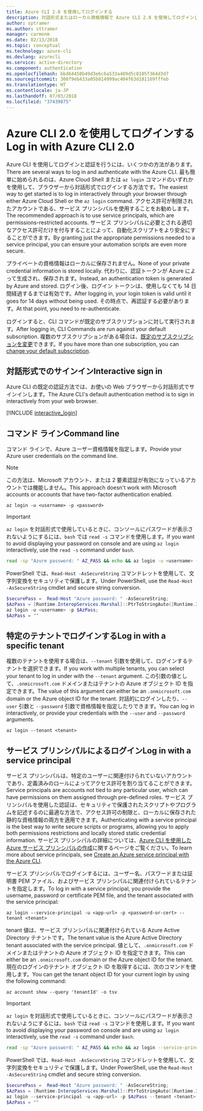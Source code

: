 ```yaml
---
title: Azure CLI 2.0 を使用してログインする
description: 対話形式またはローカル資格情報で Azure CLI 2.0 を使用してログインします
author: sptramer
ms.author: sttramer
manager: carmonm
ms.date: 02/13/2018
ms.topic: conceptual
ms.technology: azure-cli
ms.devlang: azurecli
ms.service: active-directory
ms.component: authentication
ms.openlocfilehash: bbd64458b49d3e6c6a533a489d5c8105f364d3d7
ms.sourcegitcommit: 308f9eb433a05b814999ac404f63d181169fffeb
ms.translationtype: HT
ms.contentlocale: ja-JP
ms.lasthandoff: 07/03/2018
ms.locfileid: "37439875"
---
```

# <a name="log-in-with-azure-cli-20"></a><span data-ttu-id="eebce-103">Azure CLI 2.0 を使用してログインする</span><span class="sxs-lookup"><span data-stu-id="eebce-103">Log in with Azure CLI 2.0</span></span>

<span data-ttu-id="eebce-104">Azure CLI を使用してログインと認証を行うには、いくつかの方法があります。</span><span class="sxs-lookup"><span data-stu-id="eebce-104">There are several ways to log in and authenticate with the Azure CLI.</span></span> <span data-ttu-id="eebce-105">最も簡単に始められるのは、Azure Cloud Shell または `az login` コマンドのいずれかを使用して、ブラウザーから対話形式でログインする方法です。</span><span class="sxs-lookup"><span data-stu-id="eebce-105">The easiest way to get started is to log in interactively through your browser through either Azure Cloud Shell or the `az login` command.</span></span>
<span data-ttu-id="eebce-106">アクセス許可が制限されたアカウントである、サービス プリンシパルを使用することをお勧めします。</span><span class="sxs-lookup"><span data-stu-id="eebce-106">The recommended approach is to use service principals, which are permissions-restricted accounts.</span></span> <span data-ttu-id="eebce-107">サービス プリンシパルに必要とされる適切なアクセス許可だけを付与することによって、自動化スクリプトをより安全にすることができます。</span><span class="sxs-lookup"><span data-stu-id="eebce-107">By granting just the appropriate permissions needed to a service principal, you can ensure your automation scripts are even more secure.</span></span>

<span data-ttu-id="eebce-108">プライベートの資格情報はローカルに保存されません。</span><span class="sxs-lookup"><span data-stu-id="eebce-108">None of your private credential information is stored locally.</span></span> <span data-ttu-id="eebce-109">代わりに、認証トークンが Azure によって生成され、保存されます。</span><span class="sxs-lookup"><span data-stu-id="eebce-109">Instead, an authentication token is generated by Azure and stored.</span></span> <span data-ttu-id="eebce-110">ログイン後、ログイン トークンは、使用しなくても 14 日間経過するまでは有効です。</span><span class="sxs-lookup"><span data-stu-id="eebce-110">After logging in, your login token is valid until it goes for 14 days without being used.</span></span> <span data-ttu-id="eebce-111">その時点で、再認証する必要があります。</span><span class="sxs-lookup"><span data-stu-id="eebce-111">At that point, you need to re-authenticate.</span></span>

<span data-ttu-id="eebce-112">ログインすると、CLI コマンドが既定のサブスクリプションに対して実行されます。</span><span class="sxs-lookup"><span data-stu-id="eebce-112">After logging in, CLI Commands are run against your default subscription.</span></span> <span data-ttu-id="eebce-113">複数のサブスクリプションがある場合は、[既定のサブスクリプションを変更](manage-azure-subscriptions-azure-cli.md)できます。</span><span class="sxs-lookup"><span data-stu-id="eebce-113">If you have more than one subscription, you can [change your default subscription](manage-azure-subscriptions-azure-cli.md).</span></span>

## <a name="interactive-sign-in"></a><span data-ttu-id="eebce-114">対話形式でのサインイン</span><span class="sxs-lookup"><span data-stu-id="eebce-114">Interactive sign in</span></span>

<span data-ttu-id="eebce-115">Azure CLI の既定の認証方法では、お使いの Web ブラウザーから対話形式でサインインします。</span><span class="sxs-lookup"><span data-stu-id="eebce-115">The Azure CLI's default authentication method is to sign in interactively from your web browser.</span></span>

[!INCLUDE [interactive_login](includes/interactive-login.md)]

## <a name="command-line"></a><span data-ttu-id="eebce-116">コマンド ライン</span><span class="sxs-lookup"><span data-stu-id="eebce-116">Command line</span></span>

<span data-ttu-id="eebce-117">コマンド ラインで、Azure ユーザー資格情報を指定します。</span><span class="sxs-lookup"><span data-stu-id="eebce-117">Provide your Azure user credentials on the command line.</span></span>

> [!Note]
> <span data-ttu-id="eebce-118">この方法は、Microsoft アカウント、または 2 要素認証が有効になっているアカウントでは機能しません。</span><span class="sxs-lookup"><span data-stu-id="eebce-118">This approach doesn't work with Microsoft accounts or accounts that have two-factor authentication enabled.</span></span>

```azurecli
az login -u <username> -p <password>
```

> [!IMPORTANT]
> <span data-ttu-id="eebce-119">`az login` を対話形式で使用しているときに、コンソールにパスワードが表示されないようにするには、`bash` では `read -s` コマンドを使用します。</span><span class="sxs-lookup"><span data-stu-id="eebce-119">If you want to avoid displaying your password on console and are using `az login` interactively, use the `read -s` command under `bash`.</span></span>
> 
> ```bash
> read -sp "Azure password: " AZ_PASS && echo && az login -u <username> -p $AZ_PASS
> ```
>
> <span data-ttu-id="eebce-120">PowerShell では、`Read-Host -AsSecureString` コマンドレットを使用して、文字列変換をセキュリティで保護します。</span><span class="sxs-lookup"><span data-stu-id="eebce-120">Under PowerShell, use the `Read-Host -AsSecureString` cmdlet and secure string conversion.</span></span>
> 
> ```powershell
> $securePass =  Read-Host "Azure password: " -AsSecureString;
> $AzPass = [Runtime.InteropServices.Marshal]::PtrToStringAuto([Runtime.InteropServices.Marshal]::SecureStringToBSTR($securePass));
> az login -u <username> -p $AzPass;
> $AzPass = ""
> ```

## <a name="log-in-with-a-specific-tenant"></a><span data-ttu-id="eebce-121">特定のテナントでログインする</span><span class="sxs-lookup"><span data-stu-id="eebce-121">Log in with a specific tenant</span></span>

<span data-ttu-id="eebce-122">複数のテナントを使用する場合は、`--tenant` 引数を使用して、ログインするテナントを選択できます。</span><span class="sxs-lookup"><span data-stu-id="eebce-122">If you work with multiple tenants, you can select your tenant to log in under with the `--tenant` argument.</span></span> <span data-ttu-id="eebce-123">この引数の値として、`.onmicrosoft.com` ドメインまたはテナントの Azure オブジェクト ID を指定できます。</span><span class="sxs-lookup"><span data-stu-id="eebce-123">The value of this argument can either be an `.onmicrosoft.com` domain or the Azure object ID for the tenant.</span></span> <span data-ttu-id="eebce-124">対話的にログインしたり、`--user` 引数と `--password` 引数で資格情報を指定したりできます。</span><span class="sxs-lookup"><span data-stu-id="eebce-124">You can log in interactively, or provide your credentials with the `--user` and `--password` arguments.</span></span> 

```azurecli
az login --tenant <tenant>
```

## <a name="log-in-with-a-service-principal"></a><span data-ttu-id="eebce-125">サービス プリンシパルによるログイン</span><span class="sxs-lookup"><span data-stu-id="eebce-125">Log in with a service principal</span></span>

<span data-ttu-id="eebce-126">サービス プリンシパルは、特定のユーザーに関連付けられていないアカウントであり、定義済みのロールによってアクセス許可を割り当てることができます。</span><span class="sxs-lookup"><span data-stu-id="eebce-126">Service principals are accounts not tied to any particular user, which can have permissions on them assigned through pre-defined roles.</span></span> <span data-ttu-id="eebce-127">サービス プリンシパルを使用した認証は、セキュリティで保護されたスクリプトやプログラムを記述するのに最適な方法で、アクセス許可の制限と、ローカルに保存された静的な資格情報の両方を適用できます。</span><span class="sxs-lookup"><span data-stu-id="eebce-127">Authenticating with a service principal is the best way to write secure scripts or programs, allowing you to apply both permissions restrictions and locally stored static credential information.</span></span> <span data-ttu-id="eebce-128">サービス プリンシパルの詳細については、[Azure CLI を使用した Azure サービス プリンシパルの作成](create-an-azure-service-principal-azure-cli.md)に関するページをご覧ください。</span><span class="sxs-lookup"><span data-stu-id="eebce-128">To learn more about service principals, see [Create an Azure service principal with the Azure CLI](create-an-azure-service-principal-azure-cli.md).</span></span>

<span data-ttu-id="eebce-129">サービス プリンシパルでログインするには、ユーザー名、パスワードまたは証明書 PEM ファイル、およびサービス プリンシパルに関連付けられているテナントを指定します。</span><span class="sxs-lookup"><span data-stu-id="eebce-129">To log in with a service principal, you provide the username, password or certificate PEM file, and the tenant associated with the service principal:</span></span>

```azurecli
az login --service-principal -u <app-url> -p <password-or-cert> --tenant <tenant>
```

<span data-ttu-id="eebce-130">tenant 値は、サービス プリンシパルに関連付けられている Azure Active Directory テナントです。</span><span class="sxs-lookup"><span data-stu-id="eebce-130">The tenant value is the Azure Active Directory tenant associated with the service principal.</span></span> <span data-ttu-id="eebce-131">値として、`.onmicrosoft.com` ドメインまたはテナントの Azure オブジェクト ID を指定できます。</span><span class="sxs-lookup"><span data-stu-id="eebce-131">This can either be an `.onmicrosoft.com` domain or the Azure object ID for the tenant.</span></span>
<span data-ttu-id="eebce-132">現在のログインのテナント オブジェクト ID を取得するには、次のコマンドを使用します。</span><span class="sxs-lookup"><span data-stu-id="eebce-132">You can get the tenant object ID for your current login by using the following command:</span></span>

```azurecli-interactive
az account show --query 'tenantId' -o tsv
```

> [!IMPORTANT]
> <span data-ttu-id="eebce-133">`az login` を対話形式で使用しているときに、コンソールにパスワードが表示されないようにするには、`bash` では `read -s` コマンドを使用します。</span><span class="sxs-lookup"><span data-stu-id="eebce-133">If you want to avoid displaying your password on console and are using `az login` interactively, use the `read -s` command under `bash`.</span></span>
> 
> ```bash
> read -sp "Azure password: " AZ_PASS && echo && az login --service-principal -u <app-url> -p $AZ_PASS --tenant <tenant>
> ```
>
> <span data-ttu-id="eebce-134">PowerShell では、`Read-Host -AsSecureString` コマンドレットを使用して、文字列変換をセキュリティで保護します。</span><span class="sxs-lookup"><span data-stu-id="eebce-134">Under PowerShell, use the `Read-Host -AsSecureString` cmdlet and secure string conversion.</span></span>
> 
> ```powershell
> $securePass =  Read-Host "Azure password: " -AsSecureString;
> $AzPass = [Runtime.InteropServices.Marshal]::PtrToStringAuto([Runtime.InteropServices.Marshal]::SecureStringToBSTR($securePass));
> az login --service-principal -u <app-url> -p $AzPass --tenant <tenant>;
> $AzPass = ""
> ```
